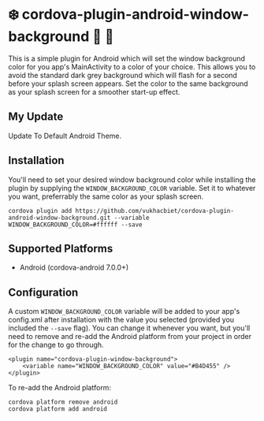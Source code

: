 # :snowflake: cordova-plugin-android-window-background :art: :lollipop:

This is a simple plugin for Android which will set the window background color for you app's MainActivity to a color of your choice.
This allows you to avoid the standard dark grey background which will flash for a second before your splash screen appears. Set the color to the same background as your splash screen for a smoother start-up effect.

## My Update
Update To Default Android Theme.

## Installation

You'll need to set your desired window background color while installing the plugin by supplying the `WINDOW_BACKGROUND_COLOR` variable. Set it to whatever you want, preferrably the same color as your splash screen.

    cordova plugin add https://github.com/vukhacbiet/cordova-plugin-android-window-background.git --variable WINDOW_BACKGROUND_COLOR=#ffffff --save

	
## Supported Platforms

- Android (cordova-android 7.0.0+)

## Configuration

A custom `WINDOW_BACKGROUND_COLOR` variable will be added to your app's config.xml after installation with the value you selected (provided you included the `--save` flag).
You can change it whenever you want, but you'll need to remove and re-add the Android platform from your project in order for the change to go through.

    <plugin name="cordova-plugin-window-background">
        <variable name="WINDOW_BACKGROUND_COLOR" value="#B4D455" />
    </plugin>

To re-add the Android platform:

	cordova platform remove android
	cordova platform add android
	
